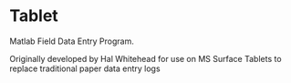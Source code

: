 # Tablet
Matlab Field Data Entry Program.

Originally developed by Hal Whitehead for use on MS Surface Tablets to replace traditional paper data entry logs
